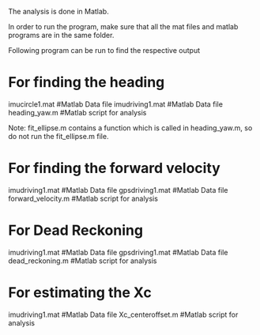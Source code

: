 The analysis is done in Matlab.

In order to run the program, make sure that all the mat files and matlab programs are in the same folder.

Following program can be run to find the respective output

# For finding the heading
imucircle1.mat       #Matlab Data file
imudriving1.mat      #Matlab Data file
heading_yaw.m        #Matlab script for analysis

Note: fit_ellipse.m contains a function which is called in heading_yaw.m, so do not run the fit_ellipse.m file.

# For finding the forward velocity
imudriving1.mat        #Matlab Data file
gpsdriving1.mat        #Matlab Data file
forward_velocity.m     #Matlab script for analysis

# For Dead Reckoning
imudriving1.mat        #Matlab Data file
gpsdriving1.mat        #Matlab Data file
dead_reckoning.m       #Matlab script for analysis

# For estimating the Xc
imudriving1.mat        #Matlab Data file
Xc_centeroffset.m         #Matlab script for analysis


